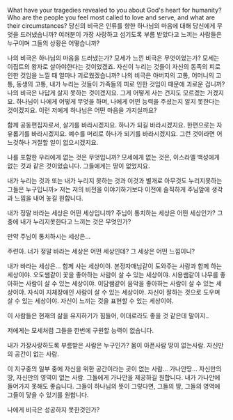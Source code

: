 What have your tragedies revealed to you about God's heart for humanity? Who are the people you feel most called to love and serve, and what are their circumstances? 
당신의 비극은 인류를 향한 하나님의 마음에 대해 당신에게 무엇을 드러냈습니까? 여러분이 가장 사랑하고 섬기도록 부름 받았다고 느끼는 사람들은 누구이며 그들의 상황은 어떻습니까?

나의 비극은 하나님의 마음을 드러냈는가?
모세가 느낀 비극은 무엇이었는가? 모세는 이집트의 왕자로 살아야한다는 것이었겠죠. 자신이 누리는 것들이 자신의 동족의 피로 인한 것임을 느낄 때 얼마나 괴로웠겠습니까?
나의 비극은 아버지의 고통, 어머니의 고통, 동생의 고통, 내가 누리는 것들이 가족들의 피로 인한 것임이 때문에 괴로운 겁니까? 
나의 비극은 나답게 살지 못하는 것이겠지요. 그게 어떻게 사는 건지도 모르겠는 거겠지요.
하나님이 나에게 어떻게 무엇을 하며, 나에게 어떤 능력을 주셨는지 알지 못한다는 것이겠지요. 이런 저에게 하나님은 어떤 마음을 가지실까요?

함께 공동편집자로서, 살기를 바라시겠지요. 하나가 되길 바라시겠지요. 한편으로는 자유롭기를 바라시겠지요. 예수를 머리로 하나가 되기를 바라시겠지요. 그런 것이라면 어느것하나 거절할 일이 없으시겠지요.

나를 포함한 우리에게 없는 것은 무엇입니까?
모세에게 없는 것은, 이스라엘 백성에게 없는 것과 같은 것이었습니다.
그들에게는 땅이 없었지요.

내가 누리는 것과 또는 내가 누리지 못하는 것과 이것과 별개로 아무것도 누리지못하는 그들은 누구입니까>
저는 저의 비전을 이야기하기보다 이전에 솔직하게 주님앞에 생각과 느낌을 내어 놓길 원합니다.

내가 정말 바라는 세상은 어떤 세상입니까?
주님이 통치하는 세상은 어떤 세상인가? 그 중에 내가 누리지못한다고 느끼는 것은 무엇인가?

만약 주님이 통치하시는 세상은...

주련아. 너가 정말 바라는 세상은 어떤 세상인데?
그 세상은 어떤 느낌이니?

내가 바라는 세상은...
함께 사는 세상이야.
본정자매님같이 도와주는 사람과 함께 하는 세상이야.
오도쌤같이 꽃을 좋아하는 사람이 살 수 있는 세상이야.
시용쌤같이 나무를 좋아하는 사람이 살 수 있는 세상이야.
이담쌤같이 음악을 좋아하는 사람이 살 수 있는 세상이야.
자식이 지체장애인 사람이 살 수 있는 세상이야.
자신이 잘하는 것으로 도우며 살 수 있는 세상이야.
자신이 느끼는 것을 표현할 수 있는 세상이야.

이 사람들은 현재의 삶을 유지하기가 힘들어, 이대로라도 좋을 것 같은데 말이지..

저에게는 모세처럼 그들을 한번에 구원할 능력이 없습니다.

내가 가장사랑하도록 부름받은 사람은 누구인가?
몸이 아픈사람
땅이 없는사람.
자신만의 공간이 없는 사람.

이 지구중의 일부 중에 자신을 위한 공간이라는 곳이 없는 사람...
가나안땅...
자신만의 땅, 자신만의 영역이 없는 사람. 그들에게 가나안을 제공하길 원합니다.
내가 가나안에 들어가지 못해도 좋습니다.
그들이 하나님의 뜻이 그렇다면,
그들의 땅, 그들의 영역에 그들이 닿을 수 있기를 원합니다.

나에게 비극은 성공하지 못한것인가?


